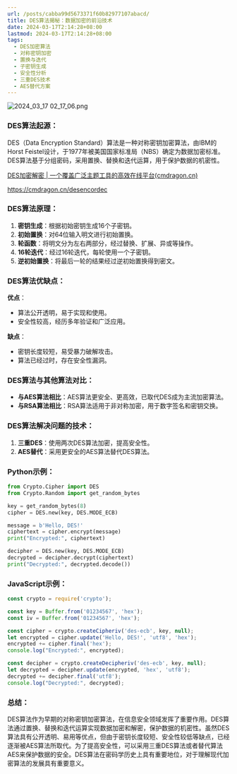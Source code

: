 ```yaml
---
url: /posts/cabba99d5673371f60b82977107abacd/
title: DES算法揭秘：数据加密的前沿技术
date: 2024-03-17T2:14:28+08:00
lastmod: 2024-03-17T2:14:28+08:00
tags:
  - DES加密算法
  - 对称密钥加密
  - 置换与迭代
  - 子密钥生成
  - 安全性分析
  - 三重DES技术
  - AES替代方案
---
```



<img src="https://static.cmdragon.cn/blog/images/2024_03_17 02_17_06.png@blog" title="2024_03_17 02_17_06.png" alt="2024_03_17 02_17_06.png"/>

### DES算法起源：

DES（Data Encryption Standard）算法是一种对称密钥加密算法，由IBM的Horst
Feistel设计，于1977年被美国国家标准局（NBS）确定为数据加密标准。DES算法基于分组密码，采用置换、替换和迭代运算，用于保护数据的机密性。

[DES加密解密 | 一个覆盖广泛主题工具的高效在线平台(cmdragon.cn)](https://cmdragon.cn/desencordec)

https://cmdragon.cn/desencordec

### DES算法原理：

1. **密钥生成**：根据初始密钥生成16个子密钥。
2. **初始置换**：对64位输入明文进行初始置换。
3. **轮函数**：将明文分为左右两部分，经过替换、扩展、异或等操作。
4. **16轮迭代**：经过16轮迭代，每轮使用一个子密钥。
5. **逆初始置换**：将最后一轮的结果经过逆初始置换得到密文。

### DES算法优缺点：

**优点**：

- 算法公开透明，易于实现和使用。
- 安全性较高，经历多年验证和广泛应用。

**缺点**：

- 密钥长度较短，易受暴力破解攻击。
- 算法已经过时，存在安全性漏洞。

### DES算法与其他算法对比：

- **与AES算法相比**：AES算法更安全、更高效，已取代DES成为主流加密算法。
- **与RSA算法相比**：RSA算法适用于非对称加密，用于数字签名和密钥交换。

### DES算法解决问题的技术：

1. **三重DES**：使用两次DES算法加密，提高安全性。
2. **AES替代**：采用更安全的AES算法替代DES算法。

### Python示例：

```python
from Crypto.Cipher import DES
from Crypto.Random import get_random_bytes

key = get_random_bytes(8)
cipher = DES.new(key, DES.MODE_ECB)

message = b'Hello, DES!'
ciphertext = cipher.encrypt(message)
print("Encrypted:", ciphertext)

decipher = DES.new(key, DES.MODE_ECB)
decrypted = decipher.decrypt(ciphertext)
print("Decrypted:", decrypted.decode())
```

### JavaScript示例：

```javascript
const crypto = require('crypto');

const key = Buffer.from('01234567', 'hex');
const iv = Buffer.from('01234567', 'hex');

const cipher = crypto.createCipheriv('des-ecb', key, null);
let encrypted = cipher.update('Hello, DES!', 'utf8', 'hex');
encrypted += cipher.final('hex');
console.log("Encrypted:", encrypted);

const decipher = crypto.createDecipheriv('des-ecb', key, null);
let decrypted = decipher.update(encrypted, 'hex', 'utf8');
decrypted += decipher.final('utf8');
console.log("Decrypted:", decrypted);
```

### 总结：

DES算法作为早期的对称密钥加密算法，在信息安全领域发挥了重要作用。DES算法通过置换、替换和迭代运算实现数据加密和解密，保护数据的机密性。虽然DES算法具有公开透明、易用等优点，但由于密钥长度较短、安全性较低等缺点，已经逐渐被AES算法所取代。为了提高安全性，可以采用三重DES算法或者替代算法AES来保护数据的安全。DES算法在密码学历史上具有重要地位，对于理解现代加密算法的发展具有重要意义。